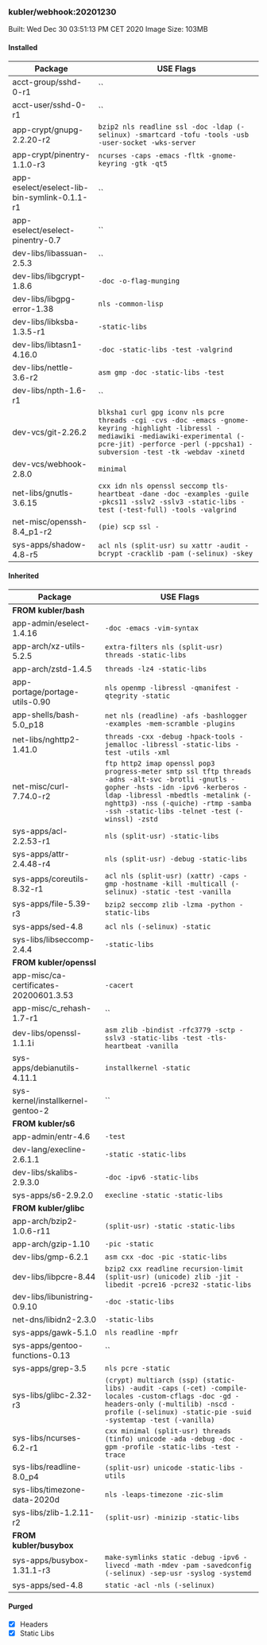 ### kubler/webhook:20201230

Built: Wed Dec 30 03:51:13 PM CET 2020
Image Size: 103MB

#### Installed
Package | USE Flags
--------|----------
acct-group/sshd-0-r1 | ``
acct-user/sshd-0-r1 | ``
app-crypt/gnupg-2.2.20-r2 | `bzip2 nls readline ssl -doc -ldap (-selinux) -smartcard -tofu -tools -usb -user-socket -wks-server`
app-crypt/pinentry-1.1.0-r3 | `ncurses -caps -emacs -fltk -gnome-keyring -gtk -qt5`
app-eselect/eselect-lib-bin-symlink-0.1.1-r1 | ``
app-eselect/eselect-pinentry-0.7 | ``
dev-libs/libassuan-2.5.3 | ``
dev-libs/libgcrypt-1.8.6 | `-doc -o-flag-munging`
dev-libs/libgpg-error-1.38 | `nls -common-lisp`
dev-libs/libksba-1.3.5-r1 | `-static-libs`
dev-libs/libtasn1-4.16.0 | `-doc -static-libs -test -valgrind`
dev-libs/nettle-3.6-r2 | `asm gmp -doc -static-libs -test`
dev-libs/npth-1.6-r1 | ``
dev-vcs/git-2.26.2 | `blksha1 curl gpg iconv nls pcre threads -cgi -cvs -doc -emacs -gnome-keyring -highlight -libressl -mediawiki -mediawiki-experimental (-pcre-jit) -perforce -perl (-ppcsha1) -subversion -test -tk -webdav -xinetd`
dev-vcs/webhook-2.8.0 | `minimal`
net-libs/gnutls-3.6.15 | `cxx idn nls openssl seccomp tls-heartbeat -dane -doc -examples -guile -pkcs11 -sslv2 -sslv3 -static-libs -test (-test-full) -tools -valgrind`
net-misc/openssh-8.4_p1-r2 | `(pie) scp ssl -`
sys-apps/shadow-4.8-r5 | `acl nls (split-usr) su xattr -audit -bcrypt -cracklib -pam (-selinux) -skey`
#### Inherited
Package | USE Flags
--------|----------
**FROM kubler/bash** |
app-admin/eselect-1.4.16 | `-doc -emacs -vim-syntax`
app-arch/xz-utils-5.2.5 | `extra-filters nls (split-usr) threads -static-libs`
app-arch/zstd-1.4.5 | `threads -lz4 -static-libs`
app-portage/portage-utils-0.90 | `nls openmp -libressl -qmanifest -qtegrity -static`
app-shells/bash-5.0_p18 | `net nls (readline) -afs -bashlogger -examples -mem-scramble -plugins`
net-libs/nghttp2-1.41.0 | `threads -cxx -debug -hpack-tools -jemalloc -libressl -static-libs -test -utils -xml`
net-misc/curl-7.74.0-r2 | `ftp http2 imap openssl pop3 progress-meter smtp ssl tftp threads -adns -alt-svc -brotli -gnutls -gopher -hsts -idn -ipv6 -kerberos -ldap -libressl -mbedtls -metalink (-nghttp3) -nss (-quiche) -rtmp -samba -ssh -static-libs -telnet -test (-winssl) -zstd`
sys-apps/acl-2.2.53-r1 | `nls (split-usr) -static-libs`
sys-apps/attr-2.4.48-r4 | `nls (split-usr) -debug -static-libs`
sys-apps/coreutils-8.32-r1 | `acl nls (split-usr) (xattr) -caps -gmp -hostname -kill -multicall (-selinux) -static -test -vanilla`
sys-apps/file-5.39-r3 | `bzip2 seccomp zlib -lzma -python -static-libs`
sys-apps/sed-4.8 | `acl nls (-selinux) -static`
sys-libs/libseccomp-2.4.4 | `-static-libs`
**FROM kubler/openssl** |
app-misc/ca-certificates-20200601.3.53 | `-cacert`
app-misc/c_rehash-1.7-r1 | ``
dev-libs/openssl-1.1.1i | `asm zlib -bindist -rfc3779 -sctp -sslv3 -static-libs -test -tls-heartbeat -vanilla`
sys-apps/debianutils-4.11.1 | `installkernel -static`
sys-kernel/installkernel-gentoo-2 | ``
**FROM kubler/s6** |
app-admin/entr-4.6 | `-test`
dev-lang/execline-2.6.1.1 | `-static -static-libs`
dev-libs/skalibs-2.9.3.0 | `-doc -ipv6 -static-libs`
sys-apps/s6-2.9.2.0 | `execline -static -static-libs`
**FROM kubler/glibc** |
app-arch/bzip2-1.0.6-r11 | `(split-usr) -static -static-libs`
app-arch/gzip-1.10 | `-pic -static`
dev-libs/gmp-6.2.1 | `asm cxx -doc -pic -static-libs`
dev-libs/libpcre-8.44 | `bzip2 cxx readline recursion-limit (split-usr) (unicode) zlib -jit -libedit -pcre16 -pcre32 -static-libs`
dev-libs/libunistring-0.9.10 | `-doc -static-libs`
net-dns/libidn2-2.3.0 | `-static-libs`
sys-apps/gawk-5.1.0 | `nls readline -mpfr`
sys-apps/gentoo-functions-0.13 | ``
sys-apps/grep-3.5 | `nls pcre -static`
sys-libs/glibc-2.32-r3 | `(crypt) multiarch (ssp) (static-libs) -audit -caps (-cet) -compile-locales -custom-cflags -doc -gd -headers-only (-multilib) -nscd -profile (-selinux) -static-pie -suid -systemtap -test (-vanilla)`
sys-libs/ncurses-6.2-r1 | `cxx minimal (split-usr) threads (tinfo) unicode -ada -debug -doc -gpm -profile -static-libs -test -trace`
sys-libs/readline-8.0_p4 | `(split-usr) unicode -static-libs -utils`
sys-libs/timezone-data-2020d | `nls -leaps-timezone -zic-slim`
sys-libs/zlib-1.2.11-r2 | `(split-usr) -minizip -static-libs`
**FROM kubler/busybox** |
sys-apps/busybox-1.31.1-r3 | `make-symlinks static -debug -ipv6 -livecd -math -mdev -pam -savedconfig (-selinux) -sep-usr -syslog -systemd`
sys-apps/sed-4.8 | `static -acl -nls (-selinux)`
#### Purged
- [x] Headers
- [x] Static Libs
